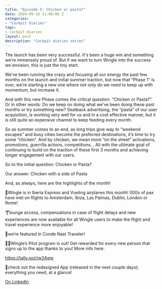 ```yaml
---
title: "Episode 5: Chicken or pasta?"
date: 2024-09-16 11:00:00 Z
categories:
- "Cockpit Diaries"
tags:
- cockpit-diaries
layout: post
description: "Cockpit diaries series"
---
```


The launch has been very successful. It's been a huge win and something we’re immensely proud of. But if we want to turn Wingle into the success we envision, this is just the tiny start.

We’ve been running like crazy and focusing all our energy the past few months on the launch and initial summer traction, but now that “Phase 1” is over, we’re starting a new one where not only do we need to keep up with momentum, but increase it.

And with this new Phase comes the critical question: “Chicken or Pasta?”. Or in other words: Do we keep on doing what we’ve been doing these past months or try something new? Seatback advertising, the “pasta” of our user acquisition, is working very well for us and in a cost effective manner, but it is still quite an expensive channel to keep feeding every month.

So as summer comes to an end, as long trips give way to “weekend escapes” and busy cities become the preferred destinations, it’s time to try some “chicken”. And by chicken, we mean more “on the street” activations, promotions, guerrilla actions, competitions… All with the ultimate goal of continuing to build on the traction of these first 3 months and achieving longer engagement with our users.

So to the initial question: Chicken or Pasta?

Our answer: Chicken with a side of Pasta

And, as always, here are the highlights of the month!

💺Wingle is in Iberia Express and Vueling airplanes this month! 000s of pax have met on flights to Amsterdam, Ibiza, Las Palmas, Dublin, London or Rome!

🍸lounge access, compensations in case of flight delays and new experiences are now available for all Wingle users to make the flight and travel experience more enjoyable!

📰we’re featured in Conde Nast Traveler!

👩‍✈Wingle’s Pilot program is out! Get rewarded for every new person that signs up to the app thanks to you! More info here:

https://tally.so/r/w24qre

📱check out the redesigned App (released in the next couple days); everything you need, at a glance!

[On LinkedIn](https://www.linkedin.com/posts/lets-wingle_tally-forms-activity-7244616713546174467-a_sY/?utm_source=share&utm_medium=member_desktop)